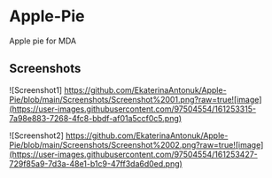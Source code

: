 # Apple-Pie
Apple pie for MDA
## Screenshots

![Screenshot1] https://github.com/EkaterinaAntonuk/Apple-Pie/blob/main/Screenshots/Screenshot%2001.png?raw=true![image](https://user-images.githubusercontent.com/97504554/161253315-7a98e883-7268-4fc8-bbdf-af01a5ccf0c5.png)

![Screenshot2] https://github.com/EkaterinaAntonuk/Apple-Pie/blob/main/Screenshots/Screenshot%2002.png?raw=true![image](https://user-images.githubusercontent.com/97504554/161253427-729f85a9-7d3a-48e1-b1c9-47ff3da6d0ed.png)

